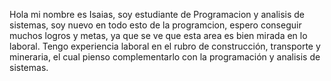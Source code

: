 Hola mi nombre es Isaias, soy estudiante de Programacion y analisis de sistemas, soy nuevo en todo esto de la programcion,
espero conseguir muchos logros y metas, ya que se ve que esta area es bien mirada en lo laboral.
Tengo experiencia laboral en el rubro de construcción, transporte y mineraria, el cual pienso complementarlo con la programación y analisis de sistemas.

<!---
isaiasMA94/isaiasMA94 is a ✨ special ✨ repository because its `README.md` (this file) appears on your GitHub profile.
You can click the Preview link to take a look at your changes.
--->
